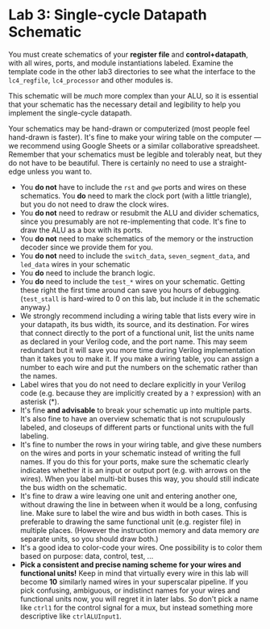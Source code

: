 # Lab 3: Single-cycle Datapath Schematic

You must create schematics of your **register file** and **control+datapath**, with all wires, ports, and module instantiations labeled. Examine the template code in the other lab3 directories to see what the interface to the `lc4_regfile`, `lc4_processor` and other modules is.

This schematic will be *much* more complex than your ALU, so it is essential that your schematic has the necessary detail and legibility to help you implement the single-cycle datapath.

Your schematics may be hand-drawn or computerized (most people feel hand-drawn is faster). It's fine to make your wiring table on the computer — we recommend using Google Sheets or a similar collaborative spreadsheet. Remember that your schematics must be legible and tolerably neat, but they do not have to be beautiful. There is certainly no need to use a straight-edge unless you want to.

+ You **do not** have to include the `rst` and `gwe` ports and wires on these schematics. You **do** need to mark the clock port (with a little triangle), but you do not need to draw the clock wires.
+ You **do not** need to redraw or resubmit the ALU and divider schematics, since you presumably are not re-implementing that code. It's fine to draw the ALU as a box with its ports.
+ You **do not** need to make schematics of the memory or the instruction decoder since we provide them for you.
+ You **do not** need to include the `switch_data`, `seven_segment_data`, and `led_data` wires in your schematic
+ You **do** need to include the branch logic.
+ You **do** need to include the `test_*` wires on your schematic. Getting these right the first time around can save you hours of debugging. (`test_stall` is hard-wired to 0 on this lab, but include it in the schematic anyway.)
+ We strongly recommend including a wiring table that lists every wire in your datapath, its bus width, its source, and its destination. For wires that connect directly to the port of a functional unit, list the units name as declared in your Verilog code, and the port name. This may seem redundant but it will save you more time during Verilog implementation than it takes you to make it. If you make a wiring table, you can assign a number to each wire and put the numbers on the schematic rather than the names.
+ Label wires that you do not need to declare explicitly in your Verilog code (e.g. because they are implicitly created by a `?` expression) with an asterisk (*).
+ It's fine **and advisable** to break your schematic up into multiple parts. It's also fine to have an overview schematic that is not scrupulously labeled, and closeups of different parts or functional units with the full labeling.
+ It's fine to number the rows in your wiring table, and give these numbers on the wires and ports in your schematic instead of writing the full names. If you do this for your ports, make sure the schematic clearly indicates whether it is an input or output port (e.g. with arrows on the wires). When you label multi-bit buses this way, you should still indicate the bus width on the schematic.
+ It's fine to draw a wire leaving one unit and entering another one, without drawing the line in between when it would be a long, confusing line. Make sure to label the wire and bus width in both cases. This is preferable to drawing the same functional unit (e.g. register file) in multiple places. (However the instruction memory and data memory *are* separate units, so you should draw both.)
+ It's a good idea to color-code your wires. One possibility is to color them based on purpose: data, control, test, ...
+ **Pick a consistent and precise naming scheme for your wires and functional units!** Keep in mind that virtually every wire in this lab will become **10** similarly named wires in your superscalar pipeline. If you pick confusing, ambiguous, or indistinct names for your wires and functional units now, you will regret it in later labs. So don't pick a name like `ctrl1` for the control signal for a mux, but instead something more descriptive like `ctrlALUInput1`.
